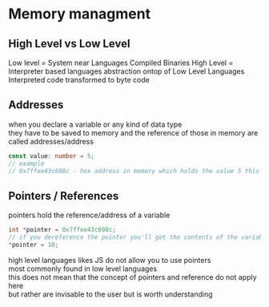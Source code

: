 # Memory managment

## High Level vs Low Level

Low level = System near Languages Compiled Binaries
High Level = Interpreter based languages abstraction ontop of Low Level Languages Interpreted code transformed to byte code

## Addresses

when you declare a variable or any kind of data type  
they have to be saved to memory and the reference of those in memory are called addresses/address

```typescript
const value: number = 5;
// example
// 0x7ffee43c608c - hex address in memory which holds the value 5 this represents the variable value declared and initialized above.
```

## Pointers / References

pointers hold the reference/address of a variable

```cpp
int *pointer = 0x7ffee43c608c;
// if you dereference the pointer you'll get the contents of the variable/address/reference
*pointer = 10;
```

high level languages likes JS do not allow you to use pointers  
most commonly found in low level languages  
this does not mean that the concept of pointers and reference do not apply here  
but rather are invisable to the user but is worth understanding
